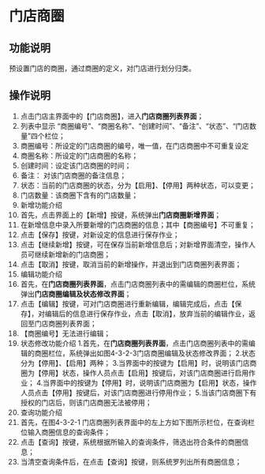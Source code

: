 # 门店商圈

## 功能说明

预设置门店的商圈，通过商圈的定义，对门店进行划分归类。

## 操作说明
1.	点击门店主界面中的【门店商圈】，进入**门店商圈列表界面**；
2.	列表中显示 “商圈编号”、“商圈名称”、“创建时间”、“备注”、“状态”、“门店数量”四个栏位；
  1. 商圈编号：所设定的门店商圈的编号，唯一值，在门店商圈中不可重复设定
  2. 商圈名称：所设定的门店商圈的名称；
  3. 创建时间：设定该门店商圈的时间；
  4. 备注： 对该门店商圈的备注信息；
  5. 状态：当前的门店商圈的状态，分为【启用】、【停用】两种状态，可以变更；
  6. 门店数量：该商圈下含有的门店数量；
3.	新增功能介绍
  1. 首先，点击界面上的【新增】按键，系统弹出**门店商圈新增界面**；
  2. 在新增信息中录入所要新增的门店商圈的信息；其中【商圈编号】不可重复；
  3. 点击【保存】按键，对新设定的信息进行保存作业；
  4. 点击【继续新增】按键，可在保存当前新增信息后；对新增界面清空，操作人员可继续新增新的门店商圈；
  5. 点击【取消】按键，取消当前的新增操作，并退出到门店商圈列表界面；
4.	编辑功能介绍
  1. 首先，在**门店商圈列表界面**，点击门店商圈列表中的需编辑的商圈栏位，系统弹出**门店商圈编辑及状态修改界面**；
  2. 点击【编辑】按键，可对门店商圈进行重新编辑，编辑完成后，点击【保存】，对编辑后的信息进行保存作业，点击【取消】，放弃当前的编辑作业，返回至门店商圈列表界面；
  3. 【商圈编号】无法进行编辑；
5.	状态修改功能介绍
  1.首先，在**门店商圈列表界面**，点击门店商圈列表中的需编辑的商圈栏位，系统弹出如图4-3-2-3门店商圈编辑及状态修改界面；
  2.状态分为【停用】、【启用】两种；
  3.当界面中的按键为【启用】时，说明该门店商圈为【停用】状态，操作人员点击【启用】按键后，对该门店商圈进行启用作业；
  4.当界面中的按键为【停用】时，说明该门店商圈为【启用】状态，操作人员点击【停用】按键后，对该门店商圈进行停用作业；
  5.当该门店商圈下有授权的门店后，则该门店商圈无法被停用；
6.	查询功能介绍
  1. 首先，在图4-3-2-1 门店商圈列表界面中的左上方如下图所示栏位，在查询栏位输入商圈信息的查询条件；
  2. 点击【查询】按键，系统根据所输入的查询条件，筛选出符合条件的商圈信息；
  3. 当清空查询条件后，在点击【查询】按键，则系统罗列出所有商圈信息；
